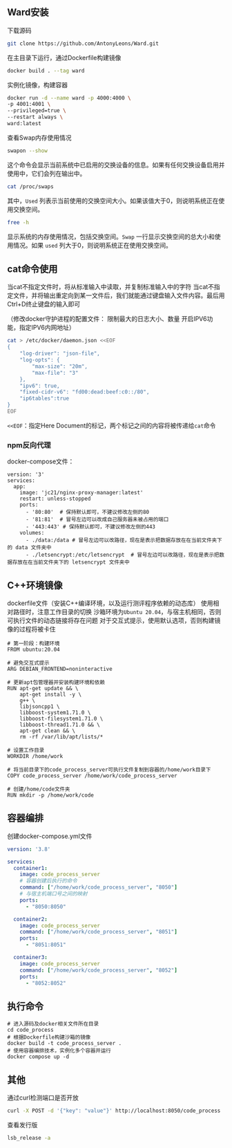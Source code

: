 ## Ward安装
下载源码
```bash
git clone https://github.com/AntonyLeons/Ward.git
```
在主目录下运行，通过Dockerfile构建镜像
```bash
docker build . --tag ward
```
实例化镜像，构建容器
```bash
docker run -d --name ward -p 4000:4000 \  
-p 4001:4001 \  
--privileged=true \  
--restart always \  
ward:latest
```

查看Swap内存使用情况
```bash
swapon --show
```
这个命令会显示当前系统中已启用的交换设备的信息。如果有任何交换设备启用并使用中，它们会列在输出中。
```bash
cat /proc/swaps
```
其中，`Used` 列表示当前使用的交换空间大小。如果该值大于0，则说明系统正在使用交换空间。

```bash
free -h
```
显示系统的内存使用情况，包括交换空间。`Swap` 一行显示交换空间的总大小和使用情况。如果 `used` 列大于0，则说明系统正在使用交换空间。
## cat命令使用
当cat不指定文件时，将从标准输入中读取，并复制标准输入中的字符
当cat不指定文件，并将输出重定向到某一文件后，我们就能通过键盘输入文件内容。最后用Ctrl+D终止键盘的输入即可

（修改docker守护进程的配置文件：
  限制最大的日志大小、数量
  开启IPV6功能，指定IPV6内网地址）
```bash
cat > /etc/docker/daemon.json <<EOF
{
    "log-driver": "json-file",
    "log-opts": {
        "max-size": "20m",
        "max-file": "3"
    },
    "ipv6": true,
    "fixed-cidr-v6": "fd00:dead:beef:c0::/80",
    "ip6tables":true
}
EOF
```
`<<EOF`：指定Here Document的标记，两个标记之间的内容将被传递给`cat`命令

### npm反向代理

docker-compose文件：
```
version: '3'
services:
  app:
    image: 'jc21/nginx-proxy-manager:latest'
    restart: unless-stopped
    ports:
      - '80:80'  # 保持默认即可，不建议修改左侧的80
      - '81:81'  # 冒号左边可以改成自己服务器未被占用的端口
      - '443:443' # 保持默认即可，不建议修改左侧的443
    volumes:
      - ./data:/data # 冒号左边可以改路径，现在是表示把数据存放在在当前文件夹下的 data 文件夹中
      - ./letsencrypt:/etc/letsencrypt  # 冒号左边可以改路径，现在是表示把数据存放在在当前文件夹下的 letsencrypt 文件夹中
```
## C++环境镜像
dockerfile文件（安装C++编译环境，以及运行测评程序依赖的动态库）
使用相对路径时，注意工作目录的切换
沙箱环境为`Ubuntu 20.04`，与宿主机相同，否则可执行文件的动态链接将存在问题
对于交互式提示，使用默认选项，否则构建镜像的过程将被卡住
```
# 第一阶段：构建环境
FROM ubuntu:20.04 

# 避免交互式提示
ARG DEBIAN_FRONTEND=noninteractive

# 更新apt包管理器并安装构建环境和依赖
RUN apt-get update && \
    apt-get install -y \
    g++ \
    libjsoncpp1 \
    libboost-system1.71.0 \
    libboost-filesystem1.71.0 \
    libboost-thread1.71.0 && \
    apt-get clean && \
    rm -rf /var/lib/apt/lists/*

# 设置工作目录
WORKDIR /home/work

# 将当前目录下的code_process_server可执行文件复制到容器的/home/work目录下
COPY code_process_server /home/work/code_process_server

# 创建/home/code文件夹
RUN mkdir -p /home/work/code
```

## 容器编排
创建docker-compose.yml文件
```yml
version: '3.8'

services:
  container1:
    image: code_process_server
    # 容器创建后执行的命令
    command: ["/home/work/code_process_server", "8050"]
    # 与宿主机端口号之间的映射
    ports:
      - "8050:8050"

  container2:
    image: code_process_server
    command: ["/home/work/code_process_server", "8051"]
    ports:
      - "8051:8051"

  container3:
    image: code_process_server
    command: ["/home/work/code_process_server", "8052"]
    ports:
      - "8052:8052"

```
## 执行命令
```
# 进入源码及docker相关文件所在目录
cd code_process
# 根据Dockerfile构建沙箱的镜像
docker build -t code_process_server .
# 使用容器编排技术，实例化多个容器并运行
docker compose up -d
```

## 其他
通过curl检测端口是否开放
```bash
curl -X POST -d '{"key": "value"}' http://localhost:8050/code_process
```
查看发行版
```bash
lsb_release -a
```